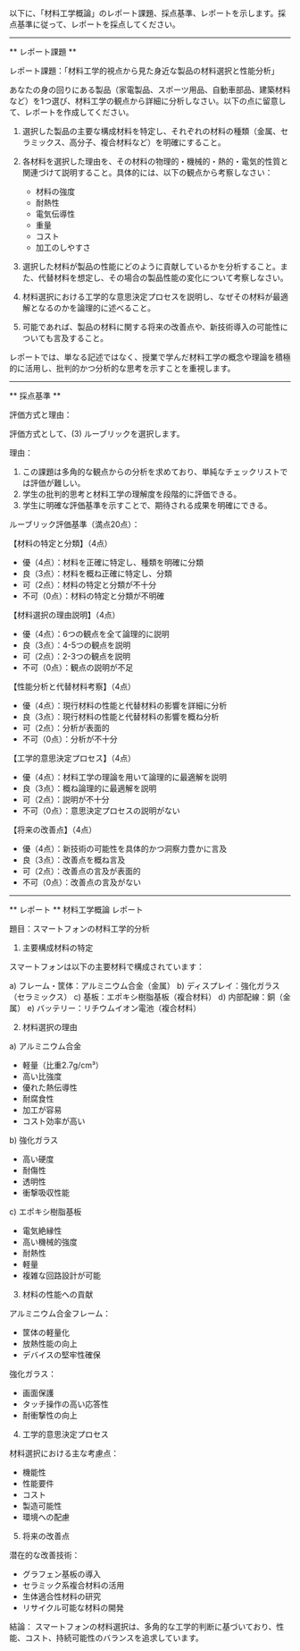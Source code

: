 以下に、「材料工学概論」のレポート課題、採点基準、レポートを示します。採点基準に従って、レポートを採点してください。

---------------------------------------
** レポート課題 **

レポート課題：「材料工学的視点から見た身近な製品の材料選択と性能分析」

あなたの身の回りにある製品（家電製品、スポーツ用品、自動車部品、建築材料など）を1つ選び、材料工学の観点から詳細に分析しなさい。以下の点に留意して、レポートを作成してください。

1. 選択した製品の主要な構成材料を特定し、それぞれの材料の種類（金属、セラミックス、高分子、複合材料など）を明確にすること。

2. 各材料を選択した理由を、その材料の物理的・機械的・熱的・電気的性質と関連づけて説明すること。具体的には、以下の観点から考察しなさい：
   - 材料の強度
   - 耐熱性
   - 電気伝導性
   - 重量
   - コスト
   - 加工のしやすさ

3. 選択した材料が製品の性能にどのように貢献しているかを分析すること。また、代替材料を想定し、その場合の製品性能の変化について考察しなさい。

4. 材料選択における工学的な意思決定プロセスを説明し、なぜその材料が最適解となるのかを論理的に述べること。

5. 可能であれば、製品の材料に関する将来の改善点や、新技術導入の可能性についても言及すること。

レポートでは、単なる記述ではなく、授業で学んだ材料工学の概念や理論を積極的に活用し、批判的かつ分析的な思考を示すことを重視します。

---------------------------------------
** 採点基準 **

評価方式と理由：

評価方式として、(3) ルーブリックを選択します。

理由：
1. この課題は多角的な観点からの分析を求めており、単純なチェックリストでは評価が難しい。
2. 学生の批判的思考と材料工学の理解度を段階的に評価できる。
3. 学生に明確な評価基準を示すことで、期待される成果を明確にできる。

ルーブリック評価基準（満点20点）：

【材料の特定と分類】（4点）
- 優（4点）：材料を正確に特定し、種類を明確に分類
- 良（3点）：材料を概ね正確に特定し、分類
- 可（2点）：材料の特定と分類が不十分
- 不可（0点）：材料の特定と分類が不明確

【材料選択の理由説明】（4点）
- 優（4点）：6つの観点を全て論理的に説明
- 良（3点）：4-5つの観点を説明
- 可（2点）：2-3つの観点を説明
- 不可（0点）：観点の説明が不足

【性能分析と代替材料考察】（4点）
- 優（4点）：現行材料の性能と代替材料の影響を詳細に分析
- 良（3点）：現行材料の性能と代替材料の影響を概ね分析
- 可（2点）：分析が表面的
- 不可（0点）：分析が不十分

【工学的意思決定プロセス】（4点）
- 優（4点）：材料工学の理論を用いて論理的に最適解を説明
- 良（3点）：概ね論理的に最適解を説明
- 可（2点）：説明が不十分
- 不可（0点）：意思決定プロセスの説明がない

【将来の改善点】（4点）
- 優（4点）：新技術の可能性を具体的かつ洞察力豊かに言及
- 良（3点）：改善点を概ね言及
- 可（2点）：改善点の言及が表面的
- 不可（0点）：改善点の言及がない

---------------------------------------
** レポート **
材料工学概論 レポート

題目：スマートフォンの材料工学的分析

1. 主要構成材料の特定

スマートフォンは以下の主要材料で構成されています：

a) フレーム・筐体：アルミニウム合金（金属）
b) ディスプレイ：強化ガラス（セラミックス）
c) 基板：エポキシ樹脂基板（複合材料）
d) 内部配線：銅（金属）
e) バッテリー：リチウムイオン電池（複合材料）

2. 材料選択の理由

a) アルミニウム合金
- 軽量（比重2.7g/cm³）
- 高い比強度
- 優れた熱伝導性
- 耐腐食性
- 加工が容易
- コスト効率が高い

b) 強化ガラス
- 高い硬度
- 耐傷性
- 透明性
- 衝撃吸収性能

c) エポキシ樹脂基板
- 電気絶縁性
- 高い機械的強度
- 耐熱性
- 軽量
- 複雑な回路設計が可能

3. 材料の性能への貢献

アルミニウム合金フレーム：
- 筐体の軽量化
- 放熱性能の向上
- デバイスの堅牢性確保

強化ガラス：
- 画面保護
- タッチ操作の高い応答性
- 耐衝撃性の向上

4. 工学的意思決定プロセス

材料選択における主な考慮点：
- 機能性
- 性能要件
- コスト
- 製造可能性
- 環境への配慮

5. 将来の改善点

潜在的な改善技術：
- グラフェン基板の導入
- セラミック系複合材料の活用
- 生体適合性材料の研究
- リサイクル可能な材料の開発

結論：
スマートフォンの材料選択は、多角的な工学的判断に基づいており、性能、コスト、持続可能性のバランスを追求しています。

